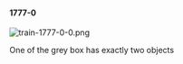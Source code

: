 #### 1777-0
![train-1777-0-0.png](https://github.com/lil-lab/nlvr/raw/master/nlvr/train/images/74/train-1777-0-0.png "train-1777-0-0.png")

One of the grey box has exactly two objects
